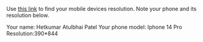 Use [this link](https://www.webmobilefirst.com/en/devices/) to find your mobile devices resolution. Note your phone and its resolution below.

Your name: Hetkumar Atulbhai Patel
Your phone model: Iphone 14 Pro
Resolution:390*844

